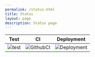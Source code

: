```yaml
---
permalink: /status.html
title: Status
layout: page
description: Status page
---
```


<table>
  <thead>
    <tr>
      <th><center>Test</center></th>
      <th><center>CI</center></th>
      <th><center>Deployment</center></th>
    </tr>
  </thead>
  <tbody><center>
    <tr>
      <td><center><img src="https://github.com/wryyyyyyyy/runner_one/workflows/test/badge.svg" alt="test" /></center></td>
      <td><center><img src="https://github.com/wryyyyyyyy/runner_one/workflows/CI/badge.svg" alt="GithubCI" /></center></td>
      <td><center><img src="https://github.com/wryyyyyyyy/runner_one/workflows/deploy/badge.svg" alt="Deployment" /></center></td>
    </tr>
  </center></tbody>
</table>

